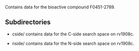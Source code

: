 Contains data for the bioactive compound F0451-2789.

## Subdirectories

- cside/ contains data for the C-side search space on rv1908c.

- nside/ contains data for the N-side search space on rv1908c.

